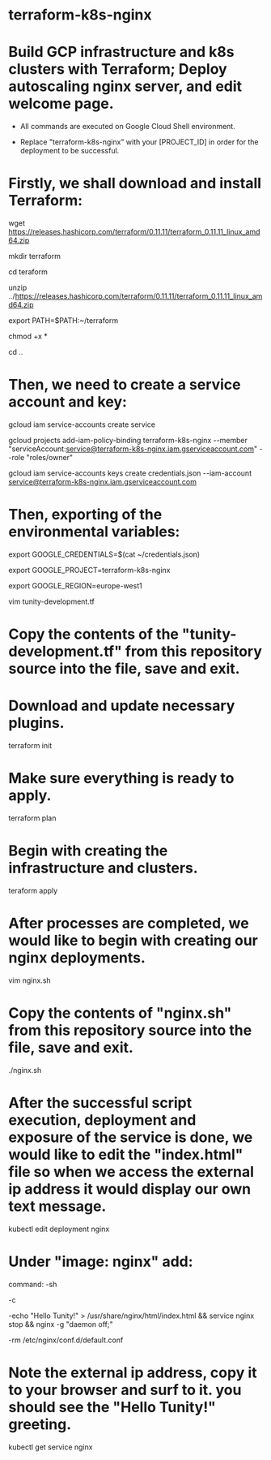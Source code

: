 # terraform-k8s-nginx
# Build GCP infrastructure and k8s clusters with Terraform; Deploy autoscaling nginx server, and edit welcome page. 

* All commands are executed on Google Cloud Shell environment.

* Replace "terraform-k8s-nginx" with your [PROJECT_ID] in order for the deployment to be successful.

# Firstly, we shall download and install Terraform:

wget https://releases.hashicorp.com/terraform/0.11.11/terraform_0.11.11_linux_amd64.zip

mkdir terraform

cd teraform

unzip ../https://releases.hashicorp.com/terraform/0.11.11/terraform_0.11.11_linux_amd64.zip

export PATH=$PATH:~/terraform

chmod +x *

cd ..

# Then, we need to create a service account and key:

gcloud iam service-accounts create service

gcloud projects add-iam-policy-binding terraform-k8s-nginx --member "serviceAccount:service@terraform-k8s-nginx.iam.gserviceaccount.com" --role "roles/owner"

gcloud iam service-accounts keys create credentials.json --iam-account service@terraform-k8s-nginx.iam.gserviceaccount.com

# Then, exporting of the environmental variables:

export GOOGLE_CREDENTIALS=$(cat ~/credentials.json)

export GOOGLE_PROJECT=terraform-k8s-nginx

export GOOGLE_REGION=europe-west1

vim tunity-development.tf

# Copy the contents of the "tunity-development.tf" from this repository source into the file, save and exit.

# Download and update necessary plugins.
terraform init

# Make sure everything is ready to apply.
terraform plan

# Begin with creating the infrastructure and clusters.
teraform apply

# After processes are completed, we would like to begin with creating our nginx deployments.

vim nginx.sh 

# Copy the contents of "nginx.sh" from this repository source into the file, save and exit.

./nginx.sh

# After the successful script execution, deployment and exposure of the service is done, we would like to edit the "index.html" file so when we access the external ip address it would display our own text message.

kubectl edit deployment nginx

# Under "image: nginx" add:

command:
 -sh
 
 -c
 
 -echo "Hello Tunity!" > /usr/share/nginx/html/index.html && service nginx stop && nginx -g "daemon off;"
 
 -rm /etc/nginx/conf.d/default.conf

# Note the external ip address, copy it to your browser and surf to it. you should see the "Hello Tunity!" greeting.

kubectl get service nginx
